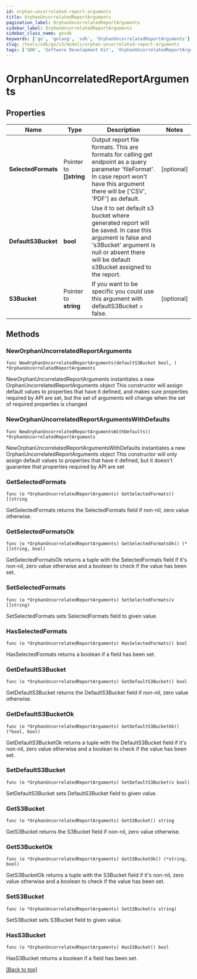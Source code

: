 ```yaml
---
id: orphan-uncorrelated-report-arguments
title: OrphanUncorrelatedReportArguments
pagination_label: OrphanUncorrelatedReportArguments
sidebar_label: OrphanUncorrelatedReportArguments
sidebar_class_name: gosdk
keywords: ['go', 'golang', 'sdk', 'OrphanUncorrelatedReportArguments'] 
slug: /tools/sdk/go/v3/models/orphan-uncorrelated-report-arguments
tags: ['SDK', 'Software Development Kit', 'OrphanUncorrelatedReportArguments']
---
```


# OrphanUncorrelatedReportArguments

## Properties

Name | Type | Description | Notes
------------ | ------------- | ------------- | -------------
**SelectedFormats** | Pointer to **[]string** | Output report file formats. This are formats for calling get endpoint as a query parameter &#39;fileFormat&#39;.  In case report won&#39;t have this argument there will be [&#39;CSV&#39;, &#39;PDF&#39;] as default. | [optional] 
**DefaultS3Bucket** | **bool** | Use it to set default s3 bucket where generated report will be saved.  In case this argument is false and &#39;s3Bucket&#39; argument is null or absent there will be default s3Bucket assigned to the report. | 
**S3Bucket** | Pointer to **string** | If you want to be specific you could use this argument with defaultS3Bucket &#x3D; false. | [optional] 

## Methods

### NewOrphanUncorrelatedReportArguments

`func NewOrphanUncorrelatedReportArguments(defaultS3Bucket bool, ) *OrphanUncorrelatedReportArguments`

NewOrphanUncorrelatedReportArguments instantiates a new OrphanUncorrelatedReportArguments object
This constructor will assign default values to properties that have it defined,
and makes sure properties required by API are set, but the set of arguments
will change when the set of required properties is changed

### NewOrphanUncorrelatedReportArgumentsWithDefaults

`func NewOrphanUncorrelatedReportArgumentsWithDefaults() *OrphanUncorrelatedReportArguments`

NewOrphanUncorrelatedReportArgumentsWithDefaults instantiates a new OrphanUncorrelatedReportArguments object
This constructor will only assign default values to properties that have it defined,
but it doesn't guarantee that properties required by API are set

### GetSelectedFormats

`func (o *OrphanUncorrelatedReportArguments) GetSelectedFormats() []string`

GetSelectedFormats returns the SelectedFormats field if non-nil, zero value otherwise.

### GetSelectedFormatsOk

`func (o *OrphanUncorrelatedReportArguments) GetSelectedFormatsOk() (*[]string, bool)`

GetSelectedFormatsOk returns a tuple with the SelectedFormats field if it's non-nil, zero value otherwise
and a boolean to check if the value has been set.

### SetSelectedFormats

`func (o *OrphanUncorrelatedReportArguments) SetSelectedFormats(v []string)`

SetSelectedFormats sets SelectedFormats field to given value.

### HasSelectedFormats

`func (o *OrphanUncorrelatedReportArguments) HasSelectedFormats() bool`

HasSelectedFormats returns a boolean if a field has been set.

### GetDefaultS3Bucket

`func (o *OrphanUncorrelatedReportArguments) GetDefaultS3Bucket() bool`

GetDefaultS3Bucket returns the DefaultS3Bucket field if non-nil, zero value otherwise.

### GetDefaultS3BucketOk

`func (o *OrphanUncorrelatedReportArguments) GetDefaultS3BucketOk() (*bool, bool)`

GetDefaultS3BucketOk returns a tuple with the DefaultS3Bucket field if it's non-nil, zero value otherwise
and a boolean to check if the value has been set.

### SetDefaultS3Bucket

`func (o *OrphanUncorrelatedReportArguments) SetDefaultS3Bucket(v bool)`

SetDefaultS3Bucket sets DefaultS3Bucket field to given value.


### GetS3Bucket

`func (o *OrphanUncorrelatedReportArguments) GetS3Bucket() string`

GetS3Bucket returns the S3Bucket field if non-nil, zero value otherwise.

### GetS3BucketOk

`func (o *OrphanUncorrelatedReportArguments) GetS3BucketOk() (*string, bool)`

GetS3BucketOk returns a tuple with the S3Bucket field if it's non-nil, zero value otherwise
and a boolean to check if the value has been set.

### SetS3Bucket

`func (o *OrphanUncorrelatedReportArguments) SetS3Bucket(v string)`

SetS3Bucket sets S3Bucket field to given value.

### HasS3Bucket

`func (o *OrphanUncorrelatedReportArguments) HasS3Bucket() bool`

HasS3Bucket returns a boolean if a field has been set.


[[Back to top]](#) 


